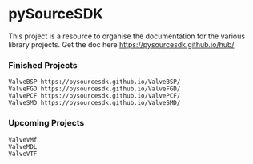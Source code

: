 # pySourceSDK

This project is a resource to organise the documentation for the various library projects.
Get the doc here https://pysourcesdk.github.io/hub/

### Finished Projects

    ValveBSP https://pysourcesdk.github.io/ValveBSP/
    ValveFGD https://pysourcesdk.github.io/ValveFGD/
    ValvePCF https://pysourcesdk.github.io/ValvePCF/
    ValveSMD https://pysourcesdk.github.io/ValveSMD/

### Upcoming Projects

    ValveVMf
    ValveMDL
    ValveVTF
